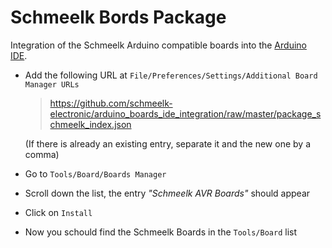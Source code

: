 # Schmeelk Bords Package
Integration of the Schmeelk Arduino compatible boards into the [Arduino IDE](https://www.arduino.cc/en/Main/Software).

*   Add the following URL at `File/Preferences/Settings/Additional Board Manager URLs`

    > https://github.com/schmeelk-electronic/arduino_boards_ide_integration/raw/master/package_schmeelk_index.json

    (If there is already an existing entry, separate it and the new one by a comma)

*   Go to `Tools/Board/Boards Manager`

*   Scroll down the list, the entry *"Schmeelk AVR Boards"* should appear

*   Click on `Install`

*   Now you schould find the Schmeelk Boards in the `Tools/Board` list